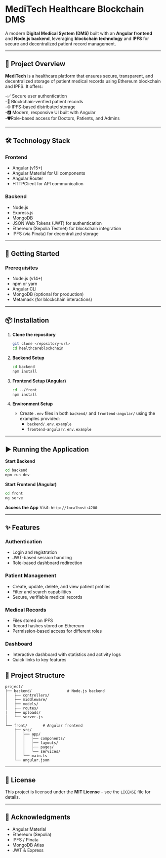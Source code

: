 
# MediTech Healthcare Blockchain DMS

A modern **Digital Medical System (DMS)** built with an **Angular frontend** and **Node.js backend**, leveraging **blockchain technology** and **IPFS** for secure and decentralized patient record management.

---

## 🚀 Project Overview

**MediTech** is a healthcare platform that ensures secure, transparent, and decentralized storage of patient medical records using Ethereum blockchain and IPFS. It offers:

-✅ Secure user authentication  
-📁 Blockchain-verified patient records  
-🌐 IPFS-based distributed storage  
-🅰️ Modern, responsive UI built with Angular  
-🛡️Role-based access for Doctors, Patients, and Admins

---

## 🛠️ Technology Stack

### Frontend
- Angular (v15+)
- Angular Material for UI components
- Angular Router
- HTTPClient for API communication

### Backend
- Node.js  
- Express.js  
- MongoDB  
- JSON Web Tokens (JWT) for authentication  
- Ethereum (Sepolia Testnet) for blockchain integration  
- IPFS (via Pinata) for decentralized storage  

---

## 🔧 Getting Started

### Prerequisites
- Node.js (v14+)
- npm or yarn
- Angular CLI
- MongoDB (optional for production)
- Metamask (for blockchain interactions)

---

## 📦 Installation

1. **Clone the repository**
   ```bash
   git clone <repository-url>
   cd healthcareblockchain
   ```

2. **Backend Setup**
   ```bash
   cd backend
   npm install
   ```

3. **Frontend Setup (Angular)**
   ```bash
   cd ../front
   npm install
   ```

4. **Environment Setup**
   - Create `.env` files in both `backend/` and `frontend-angular/` using the examples provided:
     - `backend/.env.example`
     - `frontend-angular/.env.example`

---

## ▶️ Running the Application

**Start Backend**
```bash
cd backend
npm run dev
```

**Start Frontend (Angular)**
```bash
cd front
ng serve
```

**Access the App**
Visit: `http://localhost:4200`

---

## ✨ Features

### Authentication
- Login and registration
- JWT-based session handling
- Role-based dashboard redirection

### Patient Management
- Create, update, delete, and view patient profiles
- Filter and search capabilities
- Secure, verifiable medical records

### Medical Records
- Files stored on IPFS
- Record hashes stored on Ethereum
- Permission-based access for different roles

### Dashboard
- Interactive dashboard with statistics and activity logs
- Quick links to key features



## 📁 Project Structure

```
project/
├── backend/                # Node.js backend
│   ├── controllers/
│   ├── middleware/
│   ├── models/
│   ├── routes/
|   ├── uploads/
│   └── server.js
│
└── front/       # Angular frontend
    ├── src/
    │   ├── app/
    │   │   ├── components/
    │   │   ├── layouts/
    │   │   ├── pages/
    │   │   └── services/
    │   └── main.ts
    └── angular.json
```

---

## 📄 License

This project is licensed under the **MIT License** – see the `LICENSE` file for details.

---

## 🙏 Acknowledgments

- Angular Material
- Ethereum (Sepolia)
- IPFS / Pinata
- MongoDB Atlas
- JWT & Express
